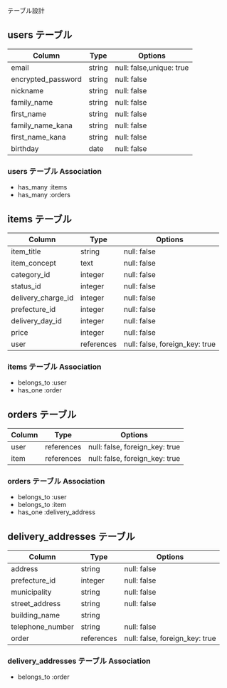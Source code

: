テーブル設計

## users テーブル

| Column             | Type   | Options                  |
| ------------------ | ------ | ------------------------ |
| email              | string | null: false,unique: true |
| encrypted_password | string | null: false              |
| nickname           | string | null: false              |
| family_name        | string | null: false              |
| first_name         | string | null: false              |
| family_name_kana   | string | null: false              |
| first_name_kana    | string | null: false              |
| birthday           | date   | null: false              |

### users テーブル Association

- has_many :items
- has_many :orders

## items テーブル

| Column              | Type       | Options                           |
| ------------------- | ---------- | --------------------------------- |
| item_title          | string     | null: false                       |
| item_concept        | text       | null: false                       |
| category_id         | integer    | null: false                       |
| status_id           | integer    | null: false                       |
| delivery_charge_id  | integer    | null: false                       |
| prefecture_id       | integer    | null: false                       |
| delivery_day_id     | integer    | null: false                       |
| price               | integer    | null: false                       |
| user                | references | null: false, foreign_key: true    |

### items テーブル Association

- belongs_to :user
- has_one :order

## orders テーブル

| Column                   | Type       | Options                        |
| ------------------------ | ---------- | ------------------------------ |
| user                     | references | null: false, foreign_key: true |
| item                     | references | null: false, foreign_key: true |

### orders テーブル Association

- belongs_to :user
- belongs_to :item
- has_one :delivery_address

##  delivery_addresses テーブル

| Column              | Type       | Options                           |
| ------------------- | ---------- | --------------------------------- |
| address             | string     | null: false                       |
| prefecture_id       | integer    | null: false                       |
| municipality        | string     | null: false                       |
| street_address      | string     | null: false                       |
| building_name       | string     |                                   |
| telephone_number    | string     | null: false                       |
| order               | references | null: false, foreign_key: true    |

### delivery_addresses テーブル Association

- belongs_to :order
